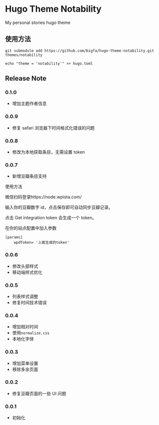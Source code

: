# Hugo Theme Notability

My personal stories hugo theme

## 使用方法

```
git submodule add https://github.com/bigfa/hugo-theme-notability.git themes/notability

echo "theme = 'notability'" >> hugo.toml
```

## Release Note

### 0.1.0

-   增加主题作者信息

### 0.0.9

-   修复 safari 浏览器下时间格式化错误的问题

### 0.0.8

-   修改为本地获取条目，无需设置 token

### 0.0.7

-   新增豆瓣条目支持

使用方法

微信扫码登录https://node.wpista.com/

输入你的豆瓣数字 id，点击保存即可自动同步豆瓣记录。

点击 Get integration token 会生成一个 token。

在你的站点配置中加入参数

```
[params]
    wpdToken= '上面生成的token'
```

### 0.0.6

-   修改头部样式
-   移动端样式优化

### 0.0.5

-   列表样式调整
-   修复时间技术错误

### 0.0.4

-   增加相对时间
-   使用`normalize.css`
-   本地化字体

### 0.0.3

-   增加菜单设置
-   移除多余页面

### 0.0.2

-   修复豆瓣页面的一些 UI 问题

### 0.0.1

-   初始化
